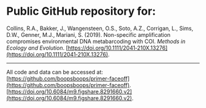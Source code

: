 # Public GitHub repository for: 

Collins, R.A., Bakker, J., Wangensteen, O.S., Soto, A.Z., Corrigan, L., Sims, D.W., Genner, M.J., Mariani, S. (2019). Non-specific amplification compromises environmental DNA metabarcoding with COI. _Methods in Ecology and Evolution_. [https://doi.org/10.1111/2041‐210X.13276](https://doi.org/10.1111/2041‐210X.13276).

---

All code and data can be accessed at:
[https://github.com/boopsboops/primer-faceoff](https://github.com/boopsboops/primer-faceoff).
[https://doi.org/10.6084/m9.figshare.8291660.v2](https://doi.org/10.6084/m9.figshare.8291660.v2).